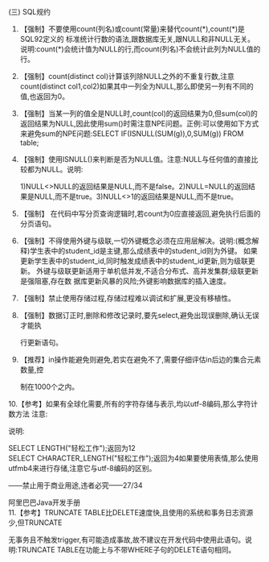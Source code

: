 \(三\) SQL规约

1. 【强制】不要使用count\(列名\)或count\(常量\)来替代count\(\*\),count\(\*\)是SQL92定义的 标准统计行数的语法,跟数据库无关,跟NULL和非NULL无关。说明:count\(\*\)会统计值为NULL的行,而count\(列名\)不会统计此列为NULL值的行。

2. 【强制】count\(distinct col\)计算该列除NULL之外的不重复行数,注意count\(distinct col1,col2\)如果其中一列全为NULL,那么即使另一列有不同的值,也返回为0。

3. 【强制】当某一列的值全是NULL时,count\(col\)的返回结果为0,但sum\(col\)的返回结果为NULL,因此使用sum\(\)时需注意NPE问题。正例:可以使用如下方式来避免sum的NPE问题:SELECT IF\(ISNULL\(SUM\(g\)\),0,SUM\(g\)\) FROM table;

4. 【强制】使用ISNULL\(\)来判断是否为NULL值。注意:NULL与任何值的直接比较都为NULL。说明:

   1\)NULL&lt;&gt;NULL的返回结果是NULL,而不是false。2\)NULL=NULL的返回结果是NULL,而不是true。3\)NULL&lt;&gt;1的返回结果是NULL,而不是true。

5. 【强制】 在代码中写分页查询逻辑时,若count为0应直接返回,避免执行后面的分页语句。

6. 【强制】不得使用外键与级联,一切外键概念必须在应用层解决。说明:\(概念解释\)学生表中的student\_id是主键,那么成绩表中的student\_id则为外键。 如果更新学生表中的student\_id,同时触发成绩表中的student\_id更新,则为级联更新。 外键与级联更新适用于单机低并发,不适合分布式、高并发集群;级联更新是强阻塞,存在数 据库更新风暴的风险;外键影响数据库的插入速度。

7. 【强制】禁止使用存储过程,存储过程难以调试和扩展,更没有移植性。

8. 【强制】数据订正时,删除和修改记录时,要先select,避免出现误删除,确认无误才能执

   行更新语句。

9. 【推荐】in操作能避免则避免,若实在避免不了,需要仔细评估in后边的集合元素数量,控

   制在1000个之内。

10.【参考】如果有全球化需要,所有的字符存储与表示,均以utf-8编码,那么字符计数方法 注意:

说明:

SELECT LENGTH\("轻松工作"\);返回为12  
SELECT CHARACTER\_LENGTH\("轻松工作"\);返回为4如果要使用表情,那么使用utfmb4来进行存储,注意它与utf-8编码的区别。

——禁止用于商业用途,违者必究——27/34

阿里巴巴Java开发手册  
11.【参考】TRUNCATE TABLE比DELETE速度快,且使用的系统和事务日志资源少,但TRUNCATE

无事务且不触发trigger,有可能造成事故,故不建议在开发代码中使用此语句。说明:TRUNCATE TABLE在功能上与不带WHERE子句的DELETE语句相同。

